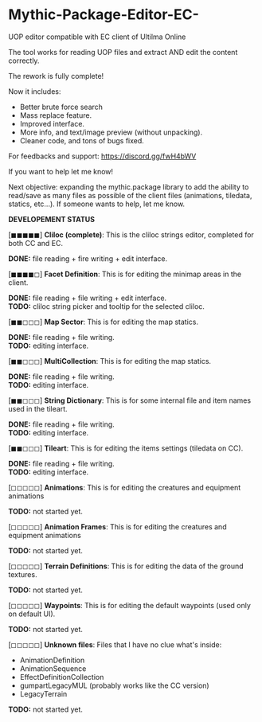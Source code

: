 # Mythic-Package-Editor-EC-
UOP editor compatible with EC client of Ultilma Online

The tool works for reading UOP files and extract AND edit the content correctly.

The rework is fully complete!

Now it includes:
- Better brute force search
- Mass replace feature.
- Improved interface.
- More info, and text/image preview (without unpacking).
- Cleaner code, and tons of bugs fixed.

For feedbacks and support: https://discord.gg/fwH4bWV

If you want to help let me know!


Next objective: expanding the mythic.package library to add the ability to read/save as many files as possible of the client files (animations, tiledata, statics, etc...). If someone wants to help, let me know.

<b>DEVELOPEMENT STATUS</b>

[◼◼◼◼◼] <b>Cliloc (complete)</b>:
This is the cliloc strings editor, completed for both CC and EC.

<b>DONE:</b> file reading + fire writing + edit interface. 

[◼◼◼◼◻] <b>Facet Definition</b>: 
This is for editing the minimap areas in the client.

<b>DONE:</b> file reading + file writing + edit interface.<br>
<b>TODO:</b> cliloc string picker and tooltip for the selected cliloc.

[◼◼◻◻◻] <b>Map Sector</b>:
This is for editing the map statics.

<b>DONE:</b> file reading + file writing. <br>
<b>TODO:</b> editing interface.

[◼◼◻◻◻] <b>MultiCollection</b>:
This is for editing the map statics.

<b>DONE:</b> file reading + file writing. <br>
<b>TODO:</b> editing interface.

[◼◼◻◻◻] <b>String Dictionary</b>:
This is for some internal file and item names used in the tileart.

<b>DONE:</b> file reading + file writing. <br>
<b>TODO:</b> editing interface.

[◼◼◻◻◻] <b>Tileart</b>:
This is for editing the items settings (tiledata on CC).

<b>DONE:</b> file reading + file writing. <br>
<b>TODO:</b> editing interface.

[◻◻◻◻◻] <b>Animations</b>:
This is for editing the creatures and equipment animations

<b>TODO:</b> not started yet.

[◻◻◻◻◻] <b>Animation Frames</b>:
This is for editing the creatures and equipment animations

<b>TODO:</b> not started yet.

[◻◻◻◻◻] <b>Terrain Definitions</b>:
This is for editing the data of the ground textures.

<b>TODO:</b> not started yet.

[◻◻◻◻◻] <b>Waypoints</b>:
This is for editing the default waypoints (used only on default UI).

<b>TODO:</b> not started yet.

[◻◻◻◻◻] <b>Unknown files</b>:
Files that I have no clue what's inside:
- AnimationDefinition
- AnimationSequence
- EffectDefinitionCollection
- gumpartLegacyMUL (probably works like the CC version)
- LegacyTerrain

<b>TODO:</b> not started yet.

